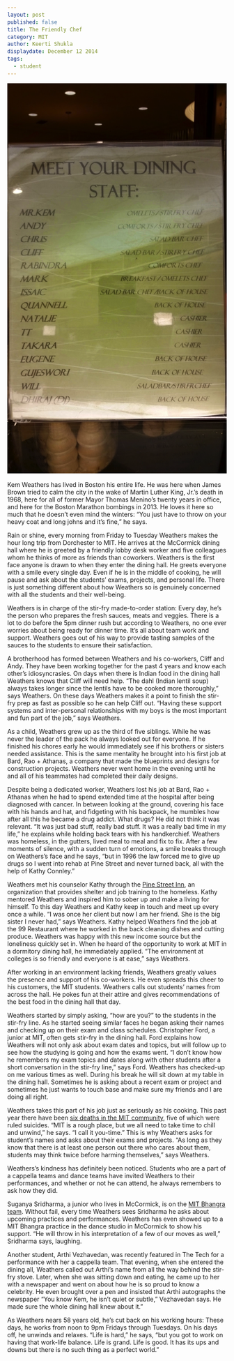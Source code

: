 ```yaml
---
layout: post
published: false
title: The Friendly Chef
category: MIT
author: Keerti Shukla
displaydate: December 12 2014
tags: 
  - student
---
```



![Untitled.png](/_posts/Untitled.png)

Kem Weathers has lived in Boston his entire life. He was here when James Brown tried to calm the city in the wake of Martin Luther King, Jr.’s death in 1968, here for all of former Mayor Thomas Menino’s twenty years in office, and here for the Boston Marathon bombings in 2013. He loves it here so much that he doesn’t even mind the winters: “You just have to throw on your heavy coat and long johns and it’s fine,” he says. 

Rain or shine, every morning from Friday to Tuesday Weathers makes the hour long trip from Dorchester to MIT. He arrives at the McCormick dining hall where he is greeted by a friendly lobby desk worker and five colleagues whom he thinks of more as friends than coworkers. Weathers is the first face anyone is drawn to when they enter the dining hall. He greets everyone with a smile every single day. Even if he is in the middle of cooking, he will pause and ask about the students’ exams, projects, and personal life. There is just something different about how Weathers so is genuinely concerned with all the students and their well-being.

Weathers is in charge of the stir-fry made-to-order station: Every day, he’s the person who prepares the fresh sauces, meats and veggies. There is a lot to do before the 5pm dinner rush but according to Weathers, no one ever worries about being ready for dinner time. It’s all about team work and support. Weathers goes out of his way to provide tasting samples of the sauces to the students to ensure their satisfaction.

A brotherhood has formed between Weathers and his co-workers, Cliff and Andy. They have been working together for the past 4 years and know each other’s idiosyncrasies.  On days when there is Indian food in the dining hall Weathers knows that Cliff will need help. “The dahl (Indian lentil soup) always takes longer since the lentils have to be cooked more thoroughly,” says Weathers. On these days Weathers makes it a point to finish the stir-fry prep as fast as possible so he can help Cliff out. “Having these support systems and inter-personal relationships with my boys is the most important and fun part of the job,” says Weathers.

As a child, Weathers grew up as the third of five siblings. While he was never the leader of the pack he always looked out for everyone. If he finished his chores early he would immediately see if his brothers or sisters needed assistance. This is the same mentality he brought into his first job at Bard, Rao + Athanas, a company that made the blueprints and designs for construction projects. Weathers never went home in the evening until he and all of his teammates had completed their daily designs.

Despite being a dedicated worker, Weathers lost his job at Bard, Rao + Athanas when he had to spend extended time at the hospital after being diagnosed with cancer. In between looking at the ground, covering his face with his hands and hat, and fidgeting with his backpack, he mumbles how after all this he became a drug addict. What drugs? He did not think it was relevant. “It was just bad stuff, really bad stuff. It was a really bad time in my life,” he explains while holding back tears with his handkerchief. Weathers was homeless, in the gutters, lived meal to meal and fix to fix. After a few moments of silence, with a sudden turn of emotions, a smile breaks through on Weathers’s face and he says, “but in 1996 the law forced me to give up drugs so I went into rehab at Pine Street and never turned back, all with the help of Kathy Connley.” 

Weathers met his counselor Kathy through the [Pine Street Inn](http://www.pinestreetinn.org/), an organization that provides shelter and job training to the homeless. Kathy mentored Weathers and inspired him to sober up and make a living for himself. To this day Weathers and Kathy keep in touch and meet up every once a while. “I was once her client but now I am her friend. She is the big sister I never had,” says Weathers. Kathy helped Weathers find the job at the 99 Restaurant where he worked in the back cleaning dishes and cutting produce. Weathers was happy with this new income source but the loneliness quickly set in. When he heard of the opportunity to work at MIT in a dormitory dining hall, he immediately applied. “The environment at colleges is so friendly and everyone is at ease,” says Weathers. 

After working in an environment lacking friends, Weathers greatly values the presence and support of his co-workers. He even spreads this cheer to his customers, the MIT students. Weathers calls out students’ names from across the hall. He pokes fun at their attire and gives recommendations of the best food in the dining hall that day. 

Weathers started by simply asking, “how are you?” to the students in the stir-fry line. As he started seeing similar faces he began asking their names and checking up on their exam and class schedules. Christopher Ford, a junior at MIT, often gets stir-fry in the dining hall. Ford explains how Weathers will not only ask about exam dates and topics, but will follow up to see how the studying is going and how the exams went. “I don’t know how he remembers my exam topics and dates along with other students after a short conversation in the stir-fry line,” says Ford. Weathers has checked-up on me various times as well. During his break he will sit down at my table in the dining hall. Sometimes he is asking about a recent exam or project and sometimes he just wants to touch base and make sure my friends and I are doing all right. 

Weathers takes this part of his job just as seriously as his cooking. This past year there have been [six deaths in the MIT community](http://www.bostonglobe.com/metro/2014/09/26/mit-asks-campus-collectively-pause-monday-reflect-recent-student-faculty-deaths/ENpQoJIaXb9n4MpBBeby5K/story.html), five of which were ruled suicides. “MIT is a rough place, but we all need to take time to chill and unwind,” he says. “I call it you-time.” This is why Weathers asks for student’s names and asks about their exams and projects. “As long as they know that there is at least one person out there who cares about them, students may think twice before harming themselves,” says Weathers.

Weathers’s kindness has definitely been noticed. Students who are a part of a cappella teams and dance teams have invited Weathers to their performances, and whether or not he can attend, he always remembers to ask how they did.

Suganya Sridharma, a junior who lives in McCormick, is on the [MIT Bhangra team](http://bhangra.mit.edu/). Without fail, every time Weathers sees Sridharma he asks about upcoming practices and performances. Weathers has even showed up to a MIT Bhangra practice in the dance studio in McCormick to show his support. “He will throw in his interpretation of a few of our moves as well,” Sridharma says, laughing. 

Another student, Arthi Vezhavedan, was recently featured in The Tech for a performance with her a cappella team. That evening, when she entered the dining all, Weathers called out Arthi’s name from all the way behind the stir-fry stove. Later, when she was sitting down and eating, he came up to her with a newspaper and went on about how he is so proud to know a celebrity. He even brought over a pen and insisted that Arthi autographs the newspaper “You know Kem, he isn’t quiet or subtle,” Vezhavedan says. He made sure the whole dining hall knew about it.” 

As Weathers nears 58 years old, he’s cut back on his working hours: These days, he works from noon to 9pm Fridays through Tuesdays. On his days off, he unwinds and relaxes. “Life is hard,” he says, “but you got to work on having that work-life balance. Life is grand. Life is good. It has its ups and downs but there is no such thing as a perfect world.”
